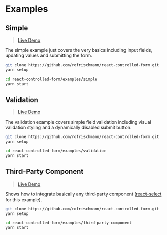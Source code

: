 # Examples

## Simple

> [Live Demo](https://simple-example-uoacokwwxl.now.sh)

The simple example just covers the very basics including input fields, updating values and submitting the form.

```sh
git clone https://github.com/rofrischmann/react-controlled-form.git
yarn setup 

cd react-controlled-form/examples/simple
yarn start
```

## Validation

> [Live Demo](https://form-validation-owxkpobide.now.sh)

The validation example covers simple field validation including visual validation styling and a dynamically disabled submit button.

```sh
git clone https://github.com/rofrischmann/react-controlled-form.git
yarn setup 

cd react-controlled-form/examples/validation
yarn start
```

## Third-Party Component

> [Live Demo](https://third-party-component-wrnwzikaxz.now.sh)

Shows how to integrate basically any third-party component ([react-select](https://github.com/JedWatson/react-select) for this example).

```sh
git clone https://github.com/rofrischmann/react-controlled-form.git
yarn setup 

cd react-controlled-form/examples/third-party-component
yarn start
```
